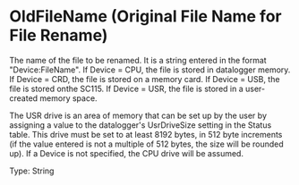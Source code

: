 # OldFileName (Original File Name for File Rename)

The name of the file to be renamed. It is a string entered in the format "Device:FileName". If Device = CPU, the file is stored in datalogger memory. If Device = CRD, the file is stored on a memory card. If Device = USB, the file is stored onthe SC115. If Device = USR, the file is stored in a user-created memory space.

The USR drive is an area of memory that can be set up by the user by assigning a value to the datalogger's UsrDriveSize setting in the Status table. This drive must be set to at least 8192 bytes, in 512 byte increments (if the value entered is not a multiple of 512 bytes, the size will be rounded up). If a Device is not specified, the CPU drive will be assumed.

Type: String
